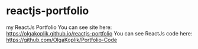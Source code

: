 # reactjs-portfolio
my ReactJs Portfolio 
You can see site here: https://olgakoplik.github.io/reactjs-portfolio
You can see ReactJs code here: https://github.com/OlgaKoplik/Portfolio-Code

